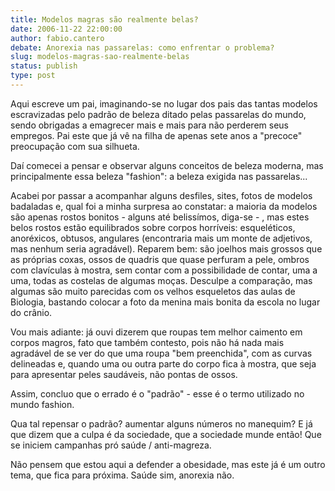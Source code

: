```yaml
---
title: Modelos magras são realmente belas?
date: 2006-11-22 22:00:00
author: fabio.cantero
debate: Anorexia nas passarelas: como enfrentar o problema?
slug: modelos-magras-sao-realmente-belas
status: publish 
type: post
---
```


Aqui escreve um pai, imaginando-se no lugar dos pais das tantas modelos escravizadas pelo padrão de beleza ditado pelas passarelas do mundo, sendo obrigadas a emagrecer mais e mais para não perderem seus empregos. Pai este que já vê na filha de apenas sete anos a "precoce" preocupação com sua silhueta.   

Daí comecei a pensar e observar alguns conceitos de beleza moderna, mas principalmente essa beleza "fashion": a beleza exigida nas passarelas...  

Acabei por passar a acompanhar alguns desfiles, sites, fotos de modelos badaladas e, qual foi a minha surpresa ao constatar: a maioria da modelos são apenas rostos bonitos - alguns até belissímos, diga-se - , mas estes belos rostos estão equilibrados sobre corpos horríveis: esqueléticos, anoréxicos, obtusos, angulares (encontraria mais um monte de adjetivos, mas nenhum seria agradável). Reparem bem: são joelhos mais grossos que as próprias coxas, ossos de quadris que quase perfuram a pele, ombros com clavículas à mostra, sem contar com a possibilidade de contar, uma a uma, todas as costelas de algumas moças. Desculpe a comparação, mas algumas são muito parecidas com os velhos esqueletos das aulas de Biologia, bastando colocar a foto da menina mais bonita da escola no lugar do crânio.  

Vou mais adiante: já ouvi dizerem que roupas tem melhor caimento em corpos magros, fato que também contesto, pois não há nada mais agradável de se ver do que uma roupa "bem preenchida", com as curvas delineadas e, quando uma ou outra parte do corpo fica à mostra, que seja para apresentar peles saudáveis, não pontas de ossos.  

Assim, concluo que o errado é o "padrão" - esse é o termo utilizado no mundo fashion.  

Qua tal repensar o padrão? aumentar alguns números no manequim? E já que dizem que a culpa é da sociedade, que a sociedade munde então! Que se iniciem campanhas pró saúde / anti-magreza.  

Não pensem que estou aqui a defender a obesidade, mas este já é um outro tema, que fica para próxima. Saúde sim, anorexia não.

